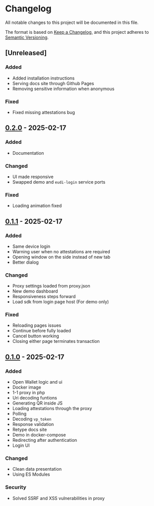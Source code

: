 # Changelog

All notable changes to this project will be documented in this file.

The format is based on [Keep a Changelog](https://keepachangelog.com/en/1.1.0/), and this project adheres to [Semantic Versioning](https://semver.org/spec/v2.0.0.html).


## [Unreleased]

### Added

- Added installation instructions
- Serving docs site through Github Pages
- Removing sensitive information when anonymous

### Fixed

- Fixed missing attestations bug


## [0.2.0] - 2025-02-17 

### Added

- Documentation

### Changed

- UI made responsive
- Swapped demo and `eudi-login` service ports

### Fixed

- Loading animation fixed


## [0.1.1] - 2025-02-17 

### Added

- Same device login
- Warning user when no attestations are required
- Opening window on the side instead of new tab
- Better dialog

### Changed

- Proxy settings loaded from proxy.json
- New demo dashboard
- Responsiveness steps forward
- Load sdk from login page host (For demo only)

### Fixed

- Reloading pages issues
- Continue before fully loaded
- Cancel button working
- Closing either page terminates transaction


## [0.1.0] - 2025-02-17 

### Added

- Open Wallet logic and ui
- Docker image
- 1-1 proxy in php
- Uri decoding funtions
- Generating QR inside JS
- Loading attestations through the proxy
- Polling
- Decoding `vp_token`
- Response validation
- Retype docs site
- Demo in docker-compose
- Redirecting after authentication
- Login UI

### Changed

- Clean data presentation
- Using ES Modules

### Security

- Solved SSRF and XSS vulnerabilities in proxy


[0.1.0]: https://github.com/DMG-TechLabs/eudi-login/releases/tag/v0.1.0
[0.1.1]: https://github.com/DMG-TechLabs/eudi-login/releases/tag/v0.1.1
[0.2.0]: https://github.com/DMG-TechLabs/eudi-login/releases/tag/v0.2.0

